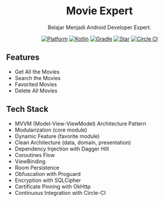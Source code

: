 <h1 align="center">
  Movie Expert
</h1>
<p align="center">
  Belajar Menjadi Android Developer Expert.
</p>
<p align="center">
  <a href="http://developer.android.com/index.html"><img alt="Platform" src="https://img.shields.io/badge/platform-Android-green.svg"></a>
  <a href="http://kotlinlang.org"><img alt="Kotlin" src="https://img.shields.io/badge/kotlin-1.4.20-blue.svg"></a>
  <a href="https://developer.android.com/studio/releases/gradle-plugin"><img alt="Gradle" src="https://img.shields.io/badge/gradle-4.1.1-yellow.svg"></a>
  <a href="https://github.com/setiawanboedy/Movie-Expert/"><img alt="Star" src="https://img.shields.io/github/stars/setiawanboedy/Movie-Expert"></a>
  <a href="https://github.com/setiawanboedy/Movie-Expert/"><img alt="Circle CI" src="https://circleci.com/gh/setiawanboedy/Movie-Expert.svg?style=shield"></a>
</p>

## Features
- Get All the Movies
- Search the Movies
- Favorited Movies
- Delete All Movies

## Tech Stack
- MVVM (Model-View-ViewModel) Architecture Pattern
- Modularization (core module)
- Dynamic Feature (favorite module)
- Clean Architecture (data, domain, presentation)
- Dependency Injection with Dagger Hilt
- Coroutines Flow
- ViewBinding
- Room Persistence
- Obfuscation with Proguard
- Encryption with SQLCipher
- Certificate Pinning with OkHttp
- Continuous Integration with Circle-CI
